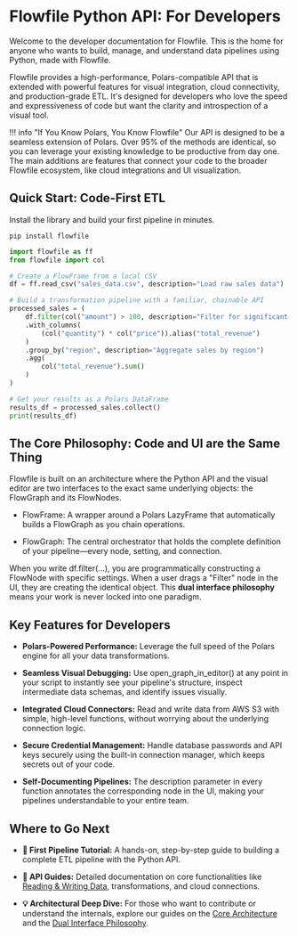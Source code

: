 # **Flowfile Python API: For Developers**

Welcome to the developer documentation for Flowfile. This is the home for anyone who wants to build, manage, and understand data pipelines using Python, made with Flowfile.

Flowfile provides a high-performance, Polars-compatible API that is extended with powerful features for visual integration, cloud connectivity, and production-grade ETL. It's designed for developers who love the speed and expressiveness of code but want the clarity and introspection of a visual tool.

!!! info "If You Know Polars, You Know Flowfile" 
    Our API is designed to be a seamless extension of Polars. Over 95% of the methods are identical, so you can leverage your existing knowledge to be productive from day one. The main additions are features that connect your code to the broader Flowfile ecosystem, like cloud integrations and UI visualization.


## **Quick Start: Code-First ETL**

Install the library and build your first pipeline in minutes.

```pip install flowfile```

```python
import flowfile as ff
from flowfile import col

# Create a FlowFrame from a local CSV
df = ff.read_csv("sales_data.csv", description="Load raw sales data")

# Build a transformation pipeline with a familiar, chainable API
processed_sales = (
    df.filter(col("amount") > 100, description="Filter for significant sales")
    .with_columns(
        (col("quantity") * col("price")).alias("total_revenue")
    )
    .group_by("region", description="Aggregate sales by region")
    .agg(
        col("total_revenue").sum()
    )
)

# Get your results as a Polars DataFrame
results_df = processed_sales.collect()
print(results_df)
```

## **The Core Philosophy: Code and UI are the Same Thing**

Flowfile is built on an architecture where the Python API and the visual editor are two interfaces to the exact same underlying objects: the FlowGraph and its FlowNodes.

- FlowFrame: A wrapper around a Polars LazyFrame that automatically builds a FlowGraph as you chain operations.

- FlowGraph: The central orchestrator that holds the complete definition of your pipeline—every node, setting, and connection.

When you write df.filter(...), you are programmatically constructing a FlowNode with specific settings. When a user drags a "Filter" node in the UI, they are creating the identical object. This **dual interface philosophy** means your work is never locked into one paradigm.


## **Key Features for Developers**

- **Polars-Powered Performance:** Leverage the full speed of the Polars engine for all your data transformations.

- **Seamless Visual Debugging:** Use open_graph_in_editor() at any point in your script to instantly see your pipeline's structure, inspect intermediate data schemas, and identify issues visually.

- **Integrated Cloud Connectors:** Read and write data from AWS S3 with simple, high-level functions, without worrying about the underlying connection logic.

- **Secure Credential Management:** Handle database passwords and API keys securely using the built-in connection manager, which keeps secrets out of your code.

- **Self-Documenting Pipelines:** The description parameter in every function annotates the corresponding node in the UI, making your pipelines understandable to your entire team.


## **Where to Go Next**

- **🚀 First Pipeline Tutorial:** A hands-on, step-by-step guide to building a complete ETL pipeline with the Python API.

- **📖 API Guides:** Detailed documentation on core functionalities like [Reading & Writing Data](https://www.google.com/search?q=api/reading-data.md), transformations, and cloud connections.

- **💡 Architectural Deep Dive:** For those who want to contribute or understand the internals, explore our guides on the [Core Architecture](https://www.google.com/search?q=core/flowfile-core.md) and the [Dual Interface Philosophy](https://www.google.com/search?q=how-it-works.md).
